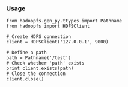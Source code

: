 ### Usage ###

    from hadoopfs.gen_py.ttypes import Pathname
    from hadoopfs import HDFSClient
    
    # Create HDFS connection
    client = HDFSClient('127.0.0.1', 9000)

    # Define a path
    path = Pathname('/test')
    # Check whether 'path' exists
    print client.exists(path)
    # Close the connection
    client.close()
